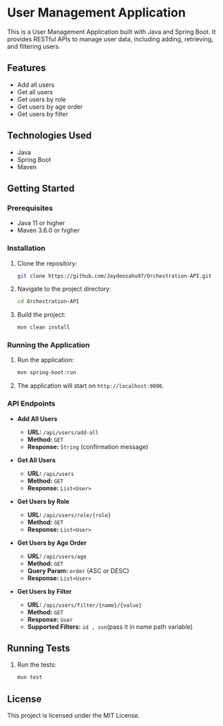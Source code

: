 # User Management Application

This is a User Management Application built with Java and Spring Boot. It provides RESTful APIs to manage user data, including adding, retrieving, and filtering users.

## Features

- Add all users
- Get all users
- Get users by role
- Get users by age order
- Get users by filter

## Technologies Used

- Java
- Spring Boot
- Maven

## Getting Started

### Prerequisites

- Java 11 or higher
- Maven 3.6.0 or higher

### Installation

1. Clone the repository:
    ```sh
    git clone https://github.com/Jaydeosahu97/Orchestration-API.git
    ```
2. Navigate to the project directory:
    ```sh
    cd Orchestration-API
    ```
3. Build the project:
    ```sh
    mvn clean install
    ```

### Running the Application

1. Run the application:
    ```sh
    mvn spring-boot:run
    ```
2. The application will start on `http://localhost:9090`.

### API Endpoints

- **Add All Users**
    - **URL:** `/api/users/add-all`
    - **Method:** `GET`
    - **Response:** `String` (confirmation message)

- **Get All Users**
    - **URL:** `/api/users`
    - **Method:** `GET`
    - **Response:** `List<User>`

- **Get Users by Role**
    - **URL:** `/api/users/role/{role}`
    - **Method:** `GET`
    - **Response:** `List<User>`

- **Get Users by Age Order**
    - **URL:** `/api/users/age`
    - **Method:** `GET`
    - **Query Param:** `order` (ASC or DESC)
    - **Response:** `List<User>`

- **Get Users by Filter**
    - **URL:** `/api/users/filter/{name}/{value}`
    - **Method:** `GET`
    - **Response:** `User`
    - **Supported Filters:** `id , ssn`(pass it in name path variable)

## Running Tests

1. Run the tests:
    ```sh
    mvn test
    ```

## License

This project is licensed under the MIT License.
